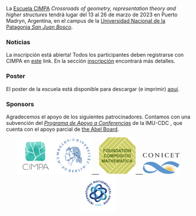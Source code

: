 La [Escuela CIMPA](https://www.cimpa.info/en/node/9) _Crossroads of geometry, representation theory and higher structures_ tendrá lugar del 13 al 26 de marzo de 2023 en Puerto Madryn, Argentina, en el campus de la [Universidad Nacional de la Patagonia _San Juan Bosco_](http://www.unp.edu.ar). 


### Noticias

La inscripción está abierta! Todos los participantes deben registrarse con CIMPA en [este](https://www.cimpa.info/en/node/40) link. En la sección [inscripción](https://crossroads-2023-es.github.io/register.html) encontrará más detalles.

### Poster

El poster de la escuela está disponible para descargar (e imprimir) [aquí](CIMPA23poster.pdf).


### Sponsors

Agradecemos el apoyo de los siguientes patrocinadores. Contamos con una subvención del [_Programa de Apoyo a Conferencias_](https://www.mathunion.org/cdc/grants/conference-support-program) de la IMU-CDC , que cuenta con el apoyo parcial de [the Abel Board](https://abelprize.no/node/154).

<div style="text-align: center;">
<a href="https://www.cimpa.info"><img src="images/CIMPA-logo.png" width="100" height="100"></a>
<a href="https://www.hu-berlin.de/en"><img src="images/HU-logo.png" width="100" height="100"> &nbsp;&nbsp;&nbsp;
<a href="https://compositio.nl/#foundation"><img src="images/compositiologo.png" width="100" height="100"> &nbsp;&nbsp;&nbsp;
<a href="https://www.conicet.gov.ar/conicet-descripcion/"><img src="images/conicet.png" width="100" height="57">  
<a href="https://www.mathunion.org/cdc"><img src="images/IMU-CDC.png" width="100" height="100"> 
</div>
